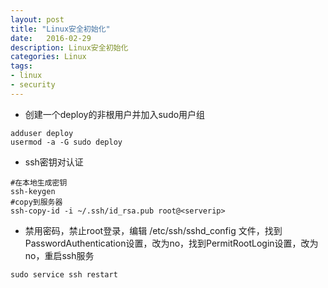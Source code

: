 ```yaml
---
layout: post
title: "Linux安全初始化"
date:   2016-02-29
description: Linux安全初始化
categories: Linux
tags:
- linux
- security
---
```


- 创建一个deploy的非根用户并加入sudo用户组

```
adduser deploy
usermod -a -G sudo deploy
```
- ssh密钥对认证

```
#在本地生成密钥
ssh-keygen
#copy到服务器
ssh-copy-id -i ~/.ssh/id_rsa.pub root@<serverip>
```
- 禁用密码，禁止root登录，编辑 /etc/ssh/sshd_config 文件，找到PasswordAuthentication设置，改为no，找到PermitRootLogin设置，改为no，重启ssh服务

```
sudo service ssh restart
```

